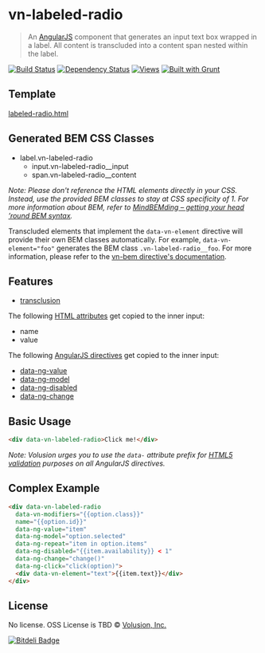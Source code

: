 vn-labeled-radio
================

> An [AngularJS][] component that generates an input text box wrapped in a label. All content is transcluded into a content span nested within the label.

[![Build Status][]](https://travis-ci.org/volusion-angular/vn-labeled-radio)
[![Dependency Status][]](https://gemnasium.com/volusion-angular/vn-labeled-radio)
[![Views][]](https://sourcegraph.com/github.com/volusion-angular/vn-labeled-radio)
[![Built with Grunt](https://cdn.gruntjs.com/builtwith.png)](http://gruntjs.com/)


## Template

[labeled-radio.html](https://github.com/volusion-angular/vn-labeled-radio/blob/master/src/labeled-radio.html)


## Generated BEM CSS Classes

- label.vn-labeled-radio
  - input.vn-labeled-radio__input
  - span.vn-labeled-radio__content

_Note: Please don't reference the HTML elements directly in your CSS. Instead, use the provided BEM classes to stay at CSS specificity of 1. For more information about BEM, refer to [MindBEMding &ndash; getting your head &rsquo;round BEM syntax](http://csswizardry.com/2013/01/mindbemding-getting-your-head-round-bem-syntax/)._

Transcluded elements that implement the `data-vn-element` directive will provide their own BEM classes automatically.
For example, `data-vn-element="foo"` generates the BEM class `.vn-labeled-radio__foo`. For more information, please
refer to the [vn-bem directive's documentation](https://github.com/volusion-angular/vn-bem/blob/master/README.md).


## Features

- [transclusion](https://docs.angularjs.org/api/ng/directive/ngTransclude)

The following [HTML attributes](https://developer.mozilla.org/en-US/docs/Web/HTML/Attributes) get copied to the inner input:
- name
- value

The following [AngularJS directives](https://docs.angularjs.org/guide/directive) get copied to the inner input:
- [data-ng-value](https://docs.angularjs.org/api/ng/directive/ngValue)
- [data-ng-model](https://docs.angularjs.org/api/ng/directive/ngModel)
- [data-ng-disabled](https://docs.angularjs.org/api/ng/directive/ngDisabled)
- [data-ng-change](https://docs.angularjs.org/api/ng/directive/ngChange)


## Basic Usage

```html
<div data-vn-labeled-radio>Click me!</div>
```

_Note: Volusion urges you to use the `data-` attribute prefix for [HTML5 validation](http://html5.validator.nu/) purposes on all AngularJS directives._


## Complex Example

```html
<div data-vn-labeled-radio
  data-vn-modifiers="{{option.class}}"
  name="{{option.id}}"
  data-ng-value="item"
  data-ng-model="option.selected"
  data-ng-repeat="item in option.items"
  data-ng-disabled="{{item.availability}} < 1"
  data-ng-change="change()"
  data-ng-click="click(option)">
  <div data-vn-element="text">{{item.text}}</div>
</div>
```


## License

No license. OSS License is TBD &copy; [Volusion, Inc.](http://www.volusion.com/)

[![Bitdeli Badge](https://d2weczhvl823v0.cloudfront.net/volusion-angular/vn-labeled-radio/trend.png)](https://bitdeli.com/free "Bitdeli Badge")


[Build Status]: https://travis-ci.org/volusion-angular/vn-labeled-radio.png?branch=master
[Dependency Status]: https://gemnasium.com/volusion-angular/vn-labeled-radio.png
[Views]: https://sourcegraph.com/api/repos/github.com/volusion-angular/vn-labeled-radio/counters/views-24h.png
[AngularJS]: http://angularjs.org/
